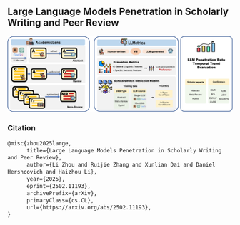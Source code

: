 ## Large Language Models Penetration in Scholarly Writing and Peer Review

![](/figure/output/model.png)


### Citation
```
@misc{zhou2025large,
      title={Large Language Models Penetration in Scholarly Writing and Peer Review}, 
      author={Li Zhou and Ruijie Zhang and Xunlian Dai and Daniel Hershcovich and Haizhou Li},
      year={2025},
      eprint={2502.11193},
      archivePrefix={arXiv},
      primaryClass={cs.CL},
      url={https://arxiv.org/abs/2502.11193}, 
}
```

